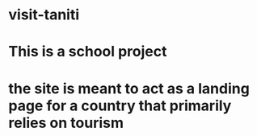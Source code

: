 # visit-taniti
# This is a school project
# the site is meant to act as a landing page for a country that primarily relies on tourism
